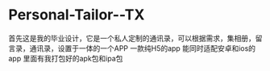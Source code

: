 # Personal-Tailor--TX
首先这是我的毕业设计，它是一个私人定制的通讯录，可以根据需求，集相册，留言录，通讯录，设置于一体的一个APP
一款纯H5的app
能同时适配安卓和ios的app
里面有我打包好的apk包和ipa包
